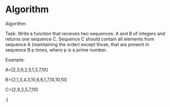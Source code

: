 # Algorithm
 Algorithm 

 Task:
 Write a function that receives two sequences: A and B of integers 
 and returns one sequence C. Sequence C should contain all elements 
 from sequence A (maintaining the order) except those, that are present 
 in sequence B p times, where p is a prime number.

 Example:

 A=[2,3,9,2,5,1,3,7,10]

 B=[2,1,3,4,3,10,6,6,1,7,10,10,10]

 C=[2,9,2,5,7,10] 

:)
